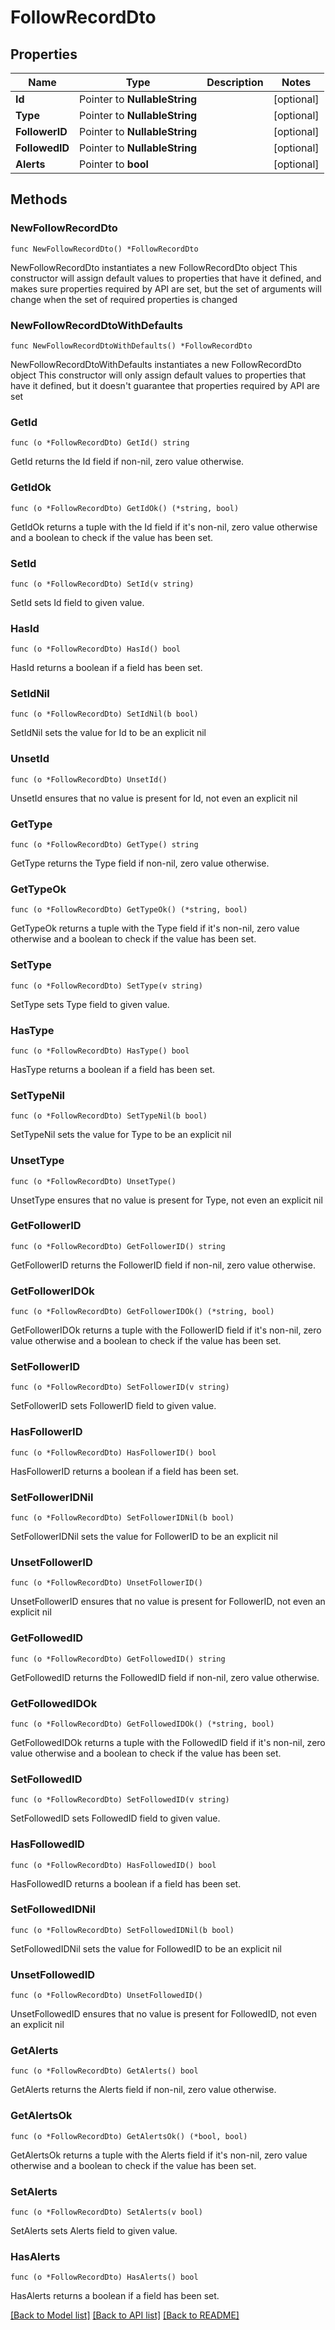 # FollowRecordDto

## Properties

Name | Type | Description | Notes
------------ | ------------- | ------------- | -------------
**Id** | Pointer to **NullableString** |  | [optional] 
**Type** | Pointer to **NullableString** |  | [optional] 
**FollowerID** | Pointer to **NullableString** |  | [optional] 
**FollowedID** | Pointer to **NullableString** |  | [optional] 
**Alerts** | Pointer to **bool** |  | [optional] 

## Methods

### NewFollowRecordDto

`func NewFollowRecordDto() *FollowRecordDto`

NewFollowRecordDto instantiates a new FollowRecordDto object
This constructor will assign default values to properties that have it defined,
and makes sure properties required by API are set, but the set of arguments
will change when the set of required properties is changed

### NewFollowRecordDtoWithDefaults

`func NewFollowRecordDtoWithDefaults() *FollowRecordDto`

NewFollowRecordDtoWithDefaults instantiates a new FollowRecordDto object
This constructor will only assign default values to properties that have it defined,
but it doesn't guarantee that properties required by API are set

### GetId

`func (o *FollowRecordDto) GetId() string`

GetId returns the Id field if non-nil, zero value otherwise.

### GetIdOk

`func (o *FollowRecordDto) GetIdOk() (*string, bool)`

GetIdOk returns a tuple with the Id field if it's non-nil, zero value otherwise
and a boolean to check if the value has been set.

### SetId

`func (o *FollowRecordDto) SetId(v string)`

SetId sets Id field to given value.

### HasId

`func (o *FollowRecordDto) HasId() bool`

HasId returns a boolean if a field has been set.

### SetIdNil

`func (o *FollowRecordDto) SetIdNil(b bool)`

 SetIdNil sets the value for Id to be an explicit nil

### UnsetId
`func (o *FollowRecordDto) UnsetId()`

UnsetId ensures that no value is present for Id, not even an explicit nil
### GetType

`func (o *FollowRecordDto) GetType() string`

GetType returns the Type field if non-nil, zero value otherwise.

### GetTypeOk

`func (o *FollowRecordDto) GetTypeOk() (*string, bool)`

GetTypeOk returns a tuple with the Type field if it's non-nil, zero value otherwise
and a boolean to check if the value has been set.

### SetType

`func (o *FollowRecordDto) SetType(v string)`

SetType sets Type field to given value.

### HasType

`func (o *FollowRecordDto) HasType() bool`

HasType returns a boolean if a field has been set.

### SetTypeNil

`func (o *FollowRecordDto) SetTypeNil(b bool)`

 SetTypeNil sets the value for Type to be an explicit nil

### UnsetType
`func (o *FollowRecordDto) UnsetType()`

UnsetType ensures that no value is present for Type, not even an explicit nil
### GetFollowerID

`func (o *FollowRecordDto) GetFollowerID() string`

GetFollowerID returns the FollowerID field if non-nil, zero value otherwise.

### GetFollowerIDOk

`func (o *FollowRecordDto) GetFollowerIDOk() (*string, bool)`

GetFollowerIDOk returns a tuple with the FollowerID field if it's non-nil, zero value otherwise
and a boolean to check if the value has been set.

### SetFollowerID

`func (o *FollowRecordDto) SetFollowerID(v string)`

SetFollowerID sets FollowerID field to given value.

### HasFollowerID

`func (o *FollowRecordDto) HasFollowerID() bool`

HasFollowerID returns a boolean if a field has been set.

### SetFollowerIDNil

`func (o *FollowRecordDto) SetFollowerIDNil(b bool)`

 SetFollowerIDNil sets the value for FollowerID to be an explicit nil

### UnsetFollowerID
`func (o *FollowRecordDto) UnsetFollowerID()`

UnsetFollowerID ensures that no value is present for FollowerID, not even an explicit nil
### GetFollowedID

`func (o *FollowRecordDto) GetFollowedID() string`

GetFollowedID returns the FollowedID field if non-nil, zero value otherwise.

### GetFollowedIDOk

`func (o *FollowRecordDto) GetFollowedIDOk() (*string, bool)`

GetFollowedIDOk returns a tuple with the FollowedID field if it's non-nil, zero value otherwise
and a boolean to check if the value has been set.

### SetFollowedID

`func (o *FollowRecordDto) SetFollowedID(v string)`

SetFollowedID sets FollowedID field to given value.

### HasFollowedID

`func (o *FollowRecordDto) HasFollowedID() bool`

HasFollowedID returns a boolean if a field has been set.

### SetFollowedIDNil

`func (o *FollowRecordDto) SetFollowedIDNil(b bool)`

 SetFollowedIDNil sets the value for FollowedID to be an explicit nil

### UnsetFollowedID
`func (o *FollowRecordDto) UnsetFollowedID()`

UnsetFollowedID ensures that no value is present for FollowedID, not even an explicit nil
### GetAlerts

`func (o *FollowRecordDto) GetAlerts() bool`

GetAlerts returns the Alerts field if non-nil, zero value otherwise.

### GetAlertsOk

`func (o *FollowRecordDto) GetAlertsOk() (*bool, bool)`

GetAlertsOk returns a tuple with the Alerts field if it's non-nil, zero value otherwise
and a boolean to check if the value has been set.

### SetAlerts

`func (o *FollowRecordDto) SetAlerts(v bool)`

SetAlerts sets Alerts field to given value.

### HasAlerts

`func (o *FollowRecordDto) HasAlerts() bool`

HasAlerts returns a boolean if a field has been set.


[[Back to Model list]](../README.md#documentation-for-models) [[Back to API list]](../README.md#documentation-for-api-endpoints) [[Back to README]](../README.md)


